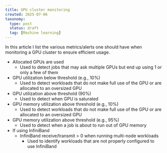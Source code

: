 ```yaml
---
title: GPU cluster monitoring
created: 2025-07-06
taxonomy:
  type: post
  status: draft
  tag: [Machine learning]
---
```


In this article I list the various metrics/alerts one should have when monitoring a GPU cluster to ensure efficient usage.

* Allocated GPUs are used
  * Used to detect jobs that may ask multiple GPUs but end up using 1 or only a few of them
* GPU utilization below threshold (e.g., 10%)
  * Used to detect workloads that do not make full use of the GPU or are allocated to an oversized GPU
* GPU utilization above threshold (90%)
  * Used to detect when GPU is saturated
* GPU memory utilization above threshold (e.g., 10%)
  * Used to detect workloads that do not make full use of the GPU or are allocated to an oversized GPU
* GPU memory utilization above threshold (e.g., 95%)
  * Used to detect when a job is about to run out of GPU memory
* If using InfiniBand
  * InfiniBand receive/transmit > 0 when running multi-node workloads
    * Used to identify workloads that are not properly configured to use InfiniBand